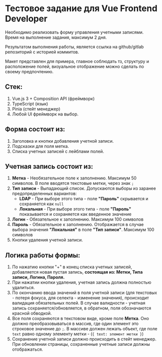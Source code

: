 # Тестовое задание для Vue Frontend Developer

Необходимо реализовать форму управления учетными записями.
Время на выполнение задания, максимум 2 дня.

Результатом выполнения работы, является ссылка на github/gitlab репозиторий с историей коммитов.

Макет представлен для примера, главное соблюдать тз, структуру и расположение полей, визуальное отображение можно сделать по своему предпочтению.

## Стек:
1. Vue.js 3 + Composition API (фреймворк)
2. TypeScript (язык)
3. Pinia (стейт менеджер)
4. Любой UI фреймворк на выбор.

## Форма состоит из:
1. Заголовка и кнопки добавления учетной записи.
2. Подсказки для поля метка.
3. Списка учетных записей с лейблами полей.

## Учетная запись состоит из:
1. **Метка** - Необязательное поле к заполнению. Максимум 50 символов. В поле вводятся текстовые метки, через знак `;`
2. **Тип записи** - Выпадающий список. Допускаются выборы из заранее предопределенных вариантов:
   - **LDAP** - При выборе этого типа - поле **"Пароль"** скрывается и сохраняется как `null`
   - **Локальная** - При выборе этого типа - поле **"Пароль"** показывается и сохраняется как введенное значение
3. **Логин** - Обязательное к заполнению. Максимум 100 символов
4. **Пароль** - Обязательное к заполнению. Отображается в случае выбора значения **"Локальная"** в поле **"Тип записи"**. Максимум 100 символов
5. Кнопки удаления учетной записи.

## Логика работы формы:
1. По нажатию кнопки "+" в конец списка учетных записей, добавляется новая пустая запись, **состоящая из: Метки, Типа записи, Логина, Пароля.**
2. При нажатии кнопки удаления, учетная запись должна полностью удалиться.
3. По окончанию ввода значений в поля учетной записи (для текстовых - потеря фокуса, для селекта - изменение значения), происходит валидация обязательных полей. В случае валидности - учетная запись сохраняется/обновляется, в обратном, поля обозначаются красной обводкой.
4. Все поля сохраняются в текстовом виде, кроме поле **Метка**. Оно должно преобразовываться в массив, где один элемент это строковое значение до `;`. В массиве должен лежать объект, где поле `text` равно одному элементу метки - (`{ text: элемент метки }`)
5. Сохранение учетной записи должно происходить в стейт менеджер. При обновлении страницы, сохраненные учетные записи должны отображаться.
